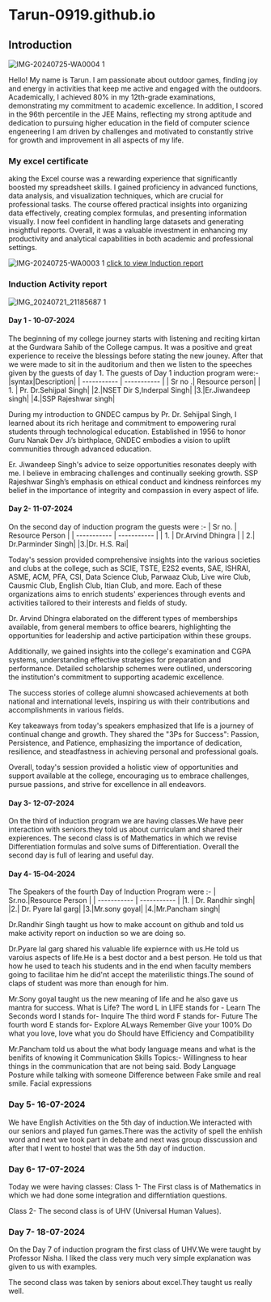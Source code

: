 # Tarun-0919.github.io
## Introduction  
![IMG-20240725-WA0004 1](https://github.com/user-attachments/assets/94c1351a-f104-4a2d-ba3d-a5a3566547f5)

Hello! My name is Tarun. I am passionate about outdoor games, finding joy and energy in activities that keep me active and engaged with the outdoors. Academically, I achieved 80% in my 12th-grade examinations, demonstrating my commitment to academic excellence. In addition, I scored in the 96th percentile in the JEE Mains, reflecting my strong aptitude and dedication to pursuing higher education in the field of computer science engeneering I am driven by challenges and motivated to constantly strive for growth and improvement in all aspects of my life.
### My excel certificate
aking the Excel course was a rewarding experience that significantly boosted my spreadsheet skills. I gained proficiency in advanced functions, data analysis, and visualization techniques, which are crucial for professional tasks. The course offered practical insights into organizing data effectively, creating complex formulas, and presenting information visually. I now feel confident in handling large datasets and generating insightful reports. Overall, it was a valuable investment in enhancing my productivity and analytical capabilities in both academic and professional settings.

![IMG-20240725-WA0003 1](https://github.com/user-attachments/assets/a5fd6449-52a2-4dc1-b0a2-a9844d143c9a)
[click to view Induction report](https://www.example.com)
### Induction Activity report
![IMG_20240721_21185687 1](https://github.com/user-attachments/assets/8aa876b6-8956-46df-abfa-ea8ba6152c49)
#### Day 1 - 10-07-2024
The beginning of my college journey starts with listening and reciting kirtan at the Gurdwara Sahib of the College campus. It was a positive and great experience to receive the blessings before stating the new jouney. After that we were made to sit in the auditorium and then we listen to the speeches given by the guests of day 1. The guests of Day 1 induction program were:-
|syntax|Description|
| ----------- | ----------- |
| Sr no .| Resource person|
| 1. | Pr. Dr.Sehijpal Singh|
|2.|NSET Dir S,Inderpal Singh|
|3.|Er.Jiwandeep singh|
|4.|SSP Rajeshwar singh|

During my introduction to GNDEC campus by Pr. Dr. Sehijpal Singh, I learned about its rich heritage and commitment to empowering rural students through technological education. Established in 1956 to honor Guru Nanak Dev Ji’s birthplace, GNDEC embodies a vision to uplift communities through advanced education.

Er. Jiwandeep Singh's advice to seize opportunities resonates deeply with me. I believe in embracing challenges and continually seeking growth. SSP Rajeshwar Singh’s emphasis on ethical conduct and kindness reinforces my belief in the importance of integrity and compassion in every aspect of life.

#### Day 2- 11-07-2024
On the second day of induction program the guests were :-
| Sr no. | Resource Person |
| ----------- | ----------- |
| 1. | Dr.Arvind Dhingra |
| 2.| Dr.Parminder Singh|
|3.|Dr. H.S. Rai|

Today's session provided comprehensive insights into the various societies and clubs at the college, such as SCIE, TSTE, E2S2 events, SAE, ISHRAI, ASME, ACM, PFA, CSI, Data Science Club, Parwaaz Club, Live wire Club, Causmic Club, English Club, Itian Club, and more. Each of these organizations aims to enrich students' experiences through events and activities tailored to their interests and fields of study.

Dr. Arvind Dhingra elaborated on the different types of memberships available, from general members to office bearers, highlighting the opportunities for leadership and active participation within these groups.

Additionally, we gained insights into the college's examination and CGPA systems, understanding effective strategies for preparation and performance. Detailed scholarship schemes were outlined, underscoring the institution's commitment to supporting academic excellence.

The success stories of college alumni showcased achievements at both national and international levels, inspiring us with their contributions and accomplishments in various fields.

Key takeaways from today's speakers emphasized that life is a journey of continual change and growth. They shared the "3Ps for Success": Passion, Persistence, and Patience, emphasizing the importance of dedication, resilience, and steadfastness in achieving personal and professional goals.

Overall, today's session provided a holistic view of opportunities and support available at the college, encouraging us to embrace challenges, pursue passions, and strive for excellence in all endeavors.
#### Day 3- 12-07-2024
On the third of induction program  we are having classes.We have peer interaction with seniors.they told us about curriculam and shared their expierences.
The second class is of Mathematics in which we revise Differentiation formulas and solve sums of Differentiation. Overall the second day is full of learing and useful day.

#### Day 4- 15-04-2024
The Speakers of the fourth Day of Induction Program were :-
| Sr.no.|Resource Person |
| ----------- | ----------- |
|1. | Dr. Randhir singh|
|2.| Dr. Pyare lal garg|
|3.|Mr.sony goyal|
|4.|Mr.Pancham singh|

Dr.Randhir Singh taught us how to make account on github and told us make activity report on induction so we are doing so.

Dr.Pyare lal garg shared his valuable life expiernce with us.He told us varoius aspects of life.He is a  best doctor and a best person. He told us that how he used to teach his students and in the end when faculty members going to facilitae him he did'nt accept the materilistic things.The sound of claps of student was more than enough for him.

Mr.Sony goyal taught us the new meaning of life and he also gave us mantra for success.
What is Life?
The word L in LIFE stands for - Learn
The Seconds word I stands for- Inquire
The third word F stands for- Future
The fourth word E stands for- Explore
ALways Remember
Give your 100%
Do what you love, love what you do
Should have Efficiency and Compatibility

Mr.Pancham told us about the what body language means and what is the benifits of knowing it
Communication Skills
Topics:-
Willingness to hear things in the communication that are not being said.
Body Language
Posture while talking with someone
Difference between Fake smile and real smile.
Facial expressions

### Day 5- 16-07-2024
 We have English Activities on the 5th day of induction.We interacted with our seniors and played fun games.There was the activity of spell the enhlish word and next we took part in debate and next was group disscussion and after that I went to hostel that was the 5th day of induction.
### Day 6- 17-07-2024
Today we were having classes:
Class 1-
The First class is of Mathematics in which we had done some integration and differntiation questions.

Class 2-
The second class is of UHV (Universal Human Values).
### Day 7- 18-07-2024
On the Day 7 of induction program the first class of UHV.We were taught by Professor Nisha. I liked the class very much very simple explanation was given to us with examples.

The second class was taken by seniors about excel.They taught us really well.
